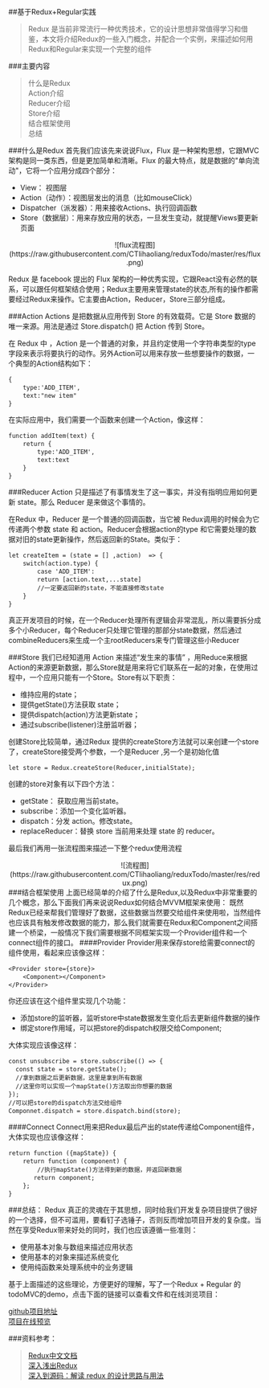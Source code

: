 ##基于Redux+Regular实践

>Redux 是当前非常流行一种优秀技术，它的设计思想非常值得学习和借鉴，本文将介绍Redux的一些入门概念，并配合一个实例，来描述如何用Redux和Regular来实现一个完整的组件

###主要内容  
>什么是Redux  
>Action介绍  
>Reducer介绍  
>Store介绍  
>结合框架使用  
>总结

###什么是Redux
首先我们应该先来说说Flux，Flux 是一种架构思想，它跟MVC 架构是同一类东西，但是更加简单和清晰。Flux 的最大特点，就是数据的"单向流动"，它将一个应用分成四个部分：

* View： 视图层
* Action（动作）：视图层发出的消息（比如mouseClick）
* Dispatcher（派发器）：用来接收Actions、执行回调函数
* Store（数据层）：用来存放应用的状态，一旦发生变动，就提醒Views要更新页面

<center>
![flux流程图](https://raw.githubusercontent.com/CTlihaoliang/reduxTodo/master/res/flux.png)
</center>  

Redux 是 facebook 提出的 Flux 架构的一种优秀实现，它跟React没有必然的联系，可以跟任何框架结合使用；Redux主要用来管理state的状态,所有的操作都需要经过Redux来操作。它主要由Action，Reducer，Store三部分组成。

###Action
Actions 是把数据从应用传到 Store 的有效载荷。它是 Store 数据的唯一来源。用法是通过 Store.dispatch() 把 Action 传到 Store。

在 Redux 中 ，Action 是一个普通的对象，并且约定使用一个字符串类型的type 字段来表示将要执行的动作。另外Action可以用来存放一些想要操作的数据，一个典型的Action结构如下：
	
	{
		type:'ADD_ITEM',
		text:"new item"
	}
在实际应用中，我们需要一个函数来创建一个Action，像这样：

	function addItem(text) {
		return {
			type:'ADD_ITEM',
			text:text
		}
	}

###Reducer
Action 只是描述了有事情发生了这一事实，并没有指明应用如何更新 state。那么 Reducer 是来做这个事情的。

在Redux 中，Reducer 是一个普通的回调函数，当它被 Redux调用的时候会为它传递两个参数 state 和 action。Reducer会根据action的type 和它需要处理的数据对旧的state更新操作，然后返回新的State。类似于：

	let createItem = (state = [] ,action)  => {
		switch(action.type) {
			case 'ADD_ITEM':
			return [action.text,...state]
			//一定要返回新的state，不能直接修改state
		}
	}
	
真正开发项目的时候，在一个Reducer处理所有逻辑会非常混乱，所以需要拆分成多个小Reducer，每个Reducer只处理它管理的那部分state数据，然后通过combineReducers来生成一个主rootReducers来专门管理这些小Reducer

###Store
我们已经知道用 Action 来描述“发生来的事情” ，用Reduce来根据Action的来源更新数据，那么Store就是用来将它们联系在一起的对象，在使用过程中，一个应用只能有一个Store。Store有以下职责：  

* 维持应用的state；
* 提供getState()方法获取 state；
* 提供dispatch(action)方法更新state；
* 通过subscribe(listener)注册监听器；

创建Store比较简单，通过Redux 提供的createStore方法就可以来创建一个store了，createStore接受两个参数，一个是Reducer ,另一个是初始化值

	let store = Redux.createStore(Reducer,initialState);

创建的store对象有以下四个方法：

* getState： 获取应用当前state。
* subscribe：添加一个变化监听器。
* dispatch：分发 action。修改state。
* replaceReducer：替换 store 当前用来处理 state 的 reducer。
	
最后我们再用一张流程图来描述一下整个redux使用流程
<center>
![流程图](https://raw.githubusercontent.com/CTlihaoliang/reduxTodo/master/res/redux.png)
</center>
###结合框架使用
上面已经简单的介绍了什么是Redux,以及Redux中非常重要的几个概念，那么下面我们再来说说Redux如何结合MVVM框架来使用：
既然Redux已经来帮我们管理好了数据，这些数据当然要交给组件来使用啦，当然组件也应该具有触发修改数据的能力，那么我们就需要在Redux和Component之间搭建一个桥梁，一般情况下我们需要根据不同框架实现一个Provider组件和一个connect组件的接口。
####Provider
Provider用来保存store给需要connect的组件使用，看起来应该像这样：

	<Provider store={store}>
		<Component></Component>
	</Provider>
你还应该在这个组件里实现几个功能：

* 添加store的监听器，监听store中state数据发生变化后去更新组件数据的操作
* 绑定store作用域，可以把store的dispatch权限交给Component;

大体实现应该像这样：
	
	const unsubscribe = store.subscribe(() => {
      const state = store.getState();
      //拿到数据之后更新数据，这里是拿到所有数据
      //这里你可以实现一个mapState()方法取出你想要的数据
    });
    //可以把store的dispatch方法交给组件
    Componnet.dispatch = store.dispatch.bind(store);
   
      
####Connect
Connect用来把Redux最后产出的state传递给Component组件，大体实现也应该像这样：
	
	return function ({mapState}) {
	    return function (component) {
	    	//执行mapState()方法得到新的数据，并返回新数据
	       return component;
	    };
  	}

###总结：
Redux 真正的灵魂在于其思想，同时给我们开发复杂项目提供了很好的一个选择，但不可滥用，要看钉子选锤子，否则反而增加项目开发的复杂度。当然在享受Redux带来好处的同时，我们也应该遵循一些准则：

* 使用基本对象与数组来描述应用状态
* 使用基本的对象来描述系统变化
* 使用纯函数来处理系统中的业务逻辑

基于上面描述的这些理论，方便更好的理解，写了一个Redux + Regular 的todoMVC的demo，点击下面的链接可以查看文件和在线浏览项目：

[github项目地址](https://github.com/CTlihaoliang/reduxTodo)  
[项目在线预览](https://ctlihaoliang.github.io/reduxTodo/)

###资料参考：

>[Redux中文文档](http://cn.redux.js.org/docs/recipes/reducers/InitializingState.html)  
>[深入浅出Redux](https://github.com/berwin/Blog/issues/4)  
>[深入到源码：解读 redux 的设计思路与用法](https://github.com/Lucifier129/Lucifier129.github.io/issues/9)



	




